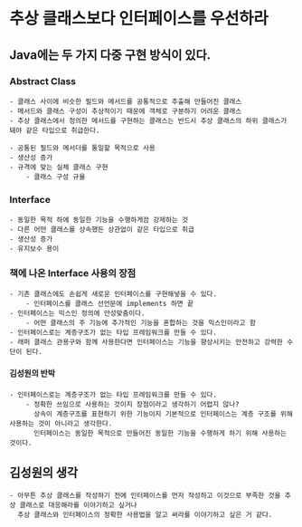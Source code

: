 # 추상 클래스보다 인터페이스를 우선하라
    
## Java에는 두 가지 다중 구현 방식이 있다.
### Abstract Class
    - 클래스 사이에 비슷한 필드와 메서드를 공통적으로 추출해 만들어진 클래스
    - 메서드와 클래스 구성이 추상적이기 때문에 객체로 구분하기 어려운 클래스
    - 추상 클래스에서 정의한 메서드를 구현하는 클래스는 반드시 추상 클래스의 하위 클래스가 돼야 같은 타입으로 취급한다.

    - 공통된 필드와 메서더를 통일할 목적으로 사용
    - 생산성 증가
    - 규격에 맞는 실체 클래스 구현
        - 클래스 구성 규율

### Interface
    - 동일한 목적 하에 동일한 기능을 수행하게끔 강제하는 것
    - 다른 어떤 클래스를 상속했든 상관없이 같은 타입으로 취급
    - 생산성 증가
    - 유지보수 용이

### 책에 나온 Interface 사용의 장점
    - 기존 클래스에도 손쉽게 새로운 인터페이스를 구현해넣을 수 있다.
        - 인터페이스를 클래스 선언문에 implements 하면 끝
    - 인터페이스는 믹스인 정의에 안성맞춤이다.
        - 어떤 클래스의 주 기능에 추가적인 기능을 혼합하는 것을 믹스인이라고 함
    - 인터페이스로는 계층구조가 없는 타입 프레임워크를 만들 수 있다.
    - 래퍼 클래스 관용구와 함께 사용한다면 인터페이스는 기능을 향상시키는 안전하고 강력한 수단이 된다.

#### 김성원의 반박
    - 인터페이스로는 계층구조가 없는 타입 프레임워크를 만들 수 있다.
        - 정확한 쓰임으로 사용하는 것이지 장점이라고 생각하기 어렵지 않나?
          상속이 계층구조를 표현하기 위한 기능이지 기본적으로 인터페이스는 계층 구조를 위해 사용하는 것이 아니라고 생각한다. 
          인터페이스는 동일한 목적으로 만들어진 동일한 기능을 수행하게 하기 위해 사용하는 것이다.

## 김성원의 생각
    - 아무튼 추상 클래스를 작성하기 전에 인터페이스를 먼저 작성하고 이것으로 부족한 것을 추상 클래스로 대응해라를 이야기하고 싶거나
      추상 클래스와 인터페이스의 정확한 사용법을 알고 써라를 이야기하고 싶은 거 같다.
